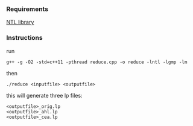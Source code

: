 ### Requirements
[NTL library](https://cs.uwaterloo.ca/~echrzano/tour-unix.html)

### Instructions
run
```shell
g++ -g -O2 -std=c++11 -pthread reduce.cpp -o reduce -lntl -lgmp -lm
```
then
```shell
./reduce <inputfile> <outputfile>
```

this will generate three lp files:
```shell
<outputfile>_orig.lp
<outputfile>_ahl.lp
<outputfile>_cea.lp
```